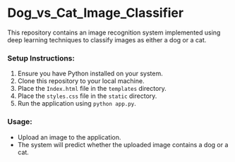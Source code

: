 # Dog_vs_Cat_Image_Classifier

This repository contains an image recognition system implemented using deep learning techniques to classify images as either a dog or a cat.

### Setup Instructions:
1. Ensure you have Python installed on your system.
2. Clone this repository to your local machine.
3. Place the `Index.html` file in the `templates` directory.
4. Place the `styles.css` file in the `static` directory.
5. Run the application using `python app.py`.

### Usage:
- Upload an image to the application.
- The system will predict whether the uploaded image contains a dog or a cat.


